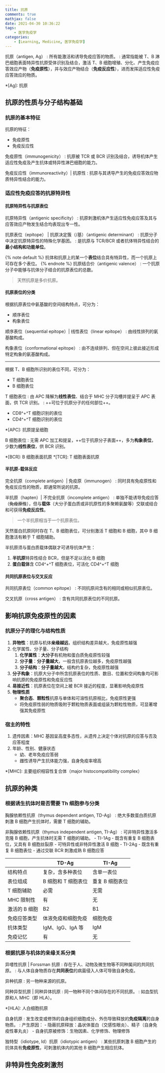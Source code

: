 ```yaml
---
title: 抗原
comments: true
mathjax: false
date: 2021-04-30 10:36:22
tags:
    - 医学免疫学
categories:
    - [Learning, Medicine, 医学免疫学]
---
```


抗原（antigen, Ag）
: 所有能激活和诱导免疫应答的物质。
: 通常指能被 T、B 淋巴细胞表面特异性抗原受体识别及结合，激活 T、B 细胞增殖、分化、产生免疫应答效应产物（**免疫原性**），并与效应产物结合（**免疫反应性**），进而发挥适应性免疫应答效应的物质。

*[Ag]: 抗原

<!-- more -->

## 抗原的性质与分子结构基础

### 抗原的基本特征

抗原的特征：
- 免疫原性
- 免疫反应性

免疫原性（immunogenicity）
: 抗原被 TCR 或 BCR 识别及结合，诱导机体产生适应性免疫及产生抗体或特异性淋巴细胞的能力。

免疫反应性（immunoreactivity）| 抗原性
: 抗原与其诱导产生的免疫应答效应物质特异性结合的能力。

### 适应性免疫应答的抗原特异性

#### 抗原特异性与抗原表位

抗原特异性（antigenic specificity）
: 抗原刺激机体产生适应性免疫应答及其与应答效应产物发生结合均表现出专一性。

抗原表位（epitope） | 抗原决定簇（/基）（antigenic determinant）
: 抗原分子中决定抗原特异性的特殊化学基团。
: 是抗原与 TCR/BCR 或者抗体特异性结合的**最小结构和功能单位**。

{% note default %}
抗体和抗原上的某一个**表位**结合具有特异性，而一个抗原上可存在多个表位。
{% endnote %}
抗原结合价（antigenic valence）
: 一个抗原分子中能够与抗体分子结合的抗原表位的总数。

> 天然抗原是多价抗原。

#### 抗原表位的分类

根据抗原表位中氨基酸的空间结构特点，可分为：
- 顺序表位
- 构象表位

顺序表位（sequential epitope）| 线性表位（linear epitope）
: 由线性排列的氨基酸构成。

构象表位（conformational epitope）
: 由不连续排列、但在空间上彼此接近形成特定构象的氨基酸构成。

----------------------------------------------------------------

根据 T、B 细胞所识别的表位不同，可分为：
- T 细胞表位
- B 细胞表位

T 细胞表位
: 由 APC 降解为**线性表位**、结合于 MHC 分子沟槽并提呈于 APC 表面，供 TCR 识别。
: ++可位于抗原分子的任何部位++。

- CD8^+^T 细胞识别的表位
- CD4^+^T 细胞识别的表位

*[APC]: 抗原提呈细胞

B 细胞表位
: 无需 APC 加工和提呈，++位于抗原分子表面++，多为**构象表位**，少数为**线性表位**，供 BCR 识别。

*[BCR]: B 细胞表面抗原
*[TCR]: T 细胞表面抗原

#### 半抗原-载体反应

完全抗原（complete antigen）| 免疫原（immunogen）
: 同时具有免疫原性和免疫反应性的物质，即通常所说的抗原。

半抗原（hapten）| 不完全抗原（incomplete antigen）
: 单独不能诱导免疫应答（~~免疫原性~~），但与**载体**（大分子蛋白质或非抗原性的多聚赖氨酸等）交联或结合和可获得**免疫反应性**。

> 一个半抗原相当于一个抗原表位。

天然蛋白抗原同时存在 T、B 细胞表位，可分别激活 T 细胞和 B 细胞，其中 B 细胞激活有赖于 T 细胞辅助。

半抗原须与蛋白质载体偶联才可诱导抗体产生：
1. **半抗原**特异性结合 BCR，但是不足以活化 B 细胞
2. **蛋白载体**含 CD4^+^T 细胞表位，可活化 CD4^+^T 细胞

#### 共同抗原表位与交叉反应

共同抗原表位（common epitope）
: 不同抗原间含有的相同或相似抗原表位。

交叉抗原（cross antigen）
: 含有共同抗原表位的不同抗原。

## 影响抗原免疫原性的因素

### 抗原分子的理化与结构性质

1. **异物性**：抗原与机体**亲缘越远**，组织结构差异越大，免疫原性越强
2. 化学属性、分子量、分子结构
    1. **化学属性**：**大分子**有机物和蛋白质免疫原性较强
    2. **分子量**：**分子量越大**，一般含抗原表位越多，免疫原性越强
    3. **分子结构**：**分子量越大**，结构约复杂，免疫原性越强
3. **分子构象**：抗原大分子中所含抗原表位的性质、数目、位置和空间构象均可影响抗原的免疫原性和免疫反应性
4. **易接近性**：抗原表位在空间上被 BCR 接近的程度，显著影响免疫原性
5. **物理性质**
    - **聚合态**、**颗粒性**抗原与单体和可溶性抗原相比，免疫原性更强
    - 将免疫原性弱的物质吸附于颗粒物质表面或组装为颗粒性物质，可显著增强其免疫原性

### 宿主的特性

1. 遗传因素：MHC 基因呈高度多态性，从遗传上决定个体对抗原的应答与否及应答程度
2. 年龄、性别、健康状态
    - 幼、老年免疫应答弱
    - 雌性诱导产生抗体能力强，自身免疫率增高

*[MHC]: 主要组织相容性复合体（major histocompatibility complex）

## 抗原的种类

### 根据诱生抗体时是否需要 Th 细胞参与分类

胸腺依赖性抗原（thymus dependent antigen, TD-Ag）
: 绝大多数蛋白质抗原刺激 B 细胞产生抗体时，需要 T 细胞的辅助。

非胸腺依赖性抗原（thymus independent antigen, TI-Ag）
: 可非特异性激活多克隆 B 细胞，产生抗体时无需 T 细胞的辅助。
    - TI-1Ag
        - 既含有重复 B 细胞表位，又具有 B 细胞丝裂原
        - 可特异性或非特异性激活 B 细胞
    - TI-2Ag
        - 既含有重复 B 细胞表位
        - 通过交联 BCR 刺激成熟 B 细胞应答

|               | TD-Ag               | TI-Ag           |
|---------------|---------------------|-----------------|
| 结构特点      | 复杂，含多种表位    | 含单一表位      |
| 表位组成      | B 细胞和 T 细胞表位 | 重复 B 细胞表位 |
| T 细胞辅助    | 必需                | 无需            |
| MHC 限制性    | 有                  | 无              |
| 激活的 B 细胞 | B2                  | B1              |
| 免疫应答类型  | 体液免疫和细胞免疫  | 细胞免疫        |
| 抗体类型      | IgM、IgG、IgA 等    | IgM             |
| 免疫记忆      | 有                  | 无              |

### 根据抗原与机体的亲缘关系分类

异嗜性抗原 | Forssman 抗原
: 存在于人、动物及微生物等不同种属间的共同抗原。
: 与人体自身物质存在**共同表位**的病菌侵入人体可导致自身免疫。

异种抗原
: 另一物种来源的抗原。

同种异型抗原 | 同种异体抗原
: 同一物种不同个体间存在的不同抗原。
: 如血型抗原和人 MHC（即 HLA）。

*[HLA]: 人白细胞抗原

自身抗原
: 发生改变或修饰的自身组织细胞成分、外伤导致释放的**免疫隔离**的自身物质。
: 产生原因：
    - 隐蔽抗原释放：晶状体蛋白（交感性眼炎）、精子（自身免疫性睾丸炎）
    - 自身抗原被修饰：生物因素、化学修饰、物理修饰

独特型（idiotype, Id）抗原（idiotypic antigen）
: 某些抗原刺激 B 细胞产生的抗体具有**免疫原性**，可刺激机体内的其他 B 细胞产生相应抗体。


## 非特异性免疫刺激剂
